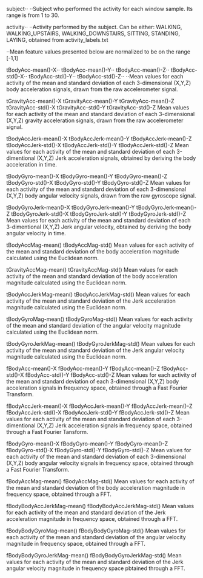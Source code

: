 subject⋅⋅
⋅⋅Subject who performed the activity for each window sample. Its range is from 1 to 30.
    
activity⋅⋅
⋅⋅Activity performed by the subject. Can be either: WALKING, WALKING_UPSTAIRS, WALKING_DOWNSTAIRS, SITTING, STANDING, LAYING, obtained from activity_labels.txt

⋅⋅Mean feature values presented below are normalized to be on the range [-1,1]    

tBodyAcc-mean()-X⋅⋅
tBodyAcc-mean()-Y⋅⋅
tBodyAcc-mean()-Z⋅⋅
tBodyAcc-std()-X⋅⋅
tBodyAcc-std()-Y⋅⋅
tBodyAcc-std()-Z⋅⋅
⋅⋅Mean values for each activity of the mean and standard deviation of each 3-dimensional (X,Y,Z) body acceleration signals, drawn from the raw accelerometer signal.
    
tGravityAcc-mean()-X
tGravityAcc-mean()-Y
tGravityAcc-mean()-Z
tGravityAcc-std()-X
tGravityAcc-std()-Y
tGravityAcc-std()-Z
    Mean values for each activity of the mean and standard deviation of each 3-dimensional
    (X,Y,Z) gravity acceleration signals, drawn from the raw accelerometer signal.
    
tBodyAccJerk-mean()-X
tBodyAccJerk-mean()-Y
tBodyAccJerk-mean()-Z
tBodyAccJerk-std()-X
tBodyAccJerk-std()-Y
tBodyAccJerk-std()-Z
    Mean values for each activity of the mean and standard deviation of each 3-dimentional
    (X,Y,Z) Jerk acceleration signals, obtained by deriving the body acceleration in time.
    
tBodyGyro-mean()-X
tBodyGyro-mean()-Y
tBodyGyro-mean()-Z
tBodyGyro-std()-X
tBodyGyro-std()-Y
tBodyGyro-std()-Z
    Mean values for each activity of the mean and standard deviation of each 3-dimensional
    (X,Y,Z) body angular velocity signals, drawn from the raw gyroscope signal.

tBodyGyroJerk-mean()-X
tBodyGyroJerk-mean()-Y
tBodyGyroJerk-mean()-Z
tBodyGyroJerk-std()-X
tBodyGyroJerk-std()-Y
tBodyGyroJerk-std()-Z
    Mean values for each activity of the mean and standard deviation of each 3-dimentional
    (X,Y,Z) Jerk angular velocity, obtained by deriving the body angular velocity in
    time.


tBodyAccMag-mean()
tBodyAccMag-std()
    Mean values for each activity of the mean and standard deviation of the body
    acceleration magnitude calculated using the Euclidean norm.

tGravityAccMag-mean()
tGravityAccMag-std()
    Mean values for each activity of the mean and standard deviation of the body
    acceleration magnitude calculated using the Euclidean norm.

tBodyAccJerkMag-mean()
tBodyAccJerkMag-std()
    Mean values for each activity of the mean and standard deviation of the Jerk
    acceleration magnitude calculated using the Euclidean norm.

tBodyGyroMag-mean()
tBodyGyroMag-std()
    Mean values for each activity of the mean and standard deviation of the 
    angular velocity magnitude calculated using the Euclidean norm.

tBodyGyroJerkMag-mean()
tBodyGyroJerkMag-std()
    Mean values for each activity of the mean and standard deviation of the Jerk
    angular velocity magnitude calculated using the Euclidean norm.

fBodyAcc-mean()-X
fBodyAcc-mean()-Y
fBodyAcc-mean()-Z
fBodyAcc-std()-X
fBodyAcc-std()-Y
fBodyAcc-std()-Z
    Mean values for each activity of the mean and standard deviation of each 3-dimensional
    (X,Y,Z) body acceleration signals in frequency space, obtained through a Fast Fourier
    Transform.

fBodyAccJerk-mean()-X
fBodyAccJerk-mean()-Y
fBodyAccJerk-mean()-Z
fBodyAccJerk-std()-X
fBodyAccJerk-std()-Y
fBodyAccJerk-std()-Z
    Mean values for each activity of the mean and standard deviation of each 3-dimentional
    (X,Y,Z) Jerk acceleration signals in frequency space, obtained through a Fast Fourier
    Tansform.

fBodyGyro-mean()-X
fBodyGyro-mean()-Y
fBodyGyro-mean()-Z
fBodyGyro-std()-X
fBodyGyro-std()-Y
fBodyGyro-std()-Z
    Mean values for each activity of the mean and standard deviation of each 3-dimensional
    (X,Y,Z) body angular velocity signals in frequency space, obtained through a Fast
    Fourier Transform.

fBodyAccMag-mean()
fBodyAccMag-std()
    Mean values for each activity of the mean and standard deviation of the body
    acceleration magnitude in frequency space, obtained through a FFT.

fBodyBodyAccJerkMag-mean()
fBodyBodyAccJerkMag-std()
    Mean values for each activity of the mean and standard deviation of the Jerk
    acceleration magnitude in frequency space, obtained through a FFT.

fBodyBodyGyroMag-mean()
fBodyBodyGyroMag-std()
    Mean values for each activity of the mean and standard deviation of the 
    angular velocity magnitude in frequency space, obtained through a FFT.
    
fBodyBodyGyroJerkMag-mean()
fBodyBodyGyroJerkMag-std()
    Mean values for each activity of the mean and standard deviation of the Jerk
    angular velocity magnitude in frequency space pbtained through a FFT.